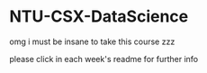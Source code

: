 # NTU-CSX-DataScience
omg i must be insane to take this course zzz

please click in each week's readme for further info

